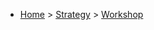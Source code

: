 * [Home](https://oren.github.io) > [Strategy](https://oren.github.io/articles/strategy) > [Workshop](https://oren.github.io/articles/strategy/workshop)
